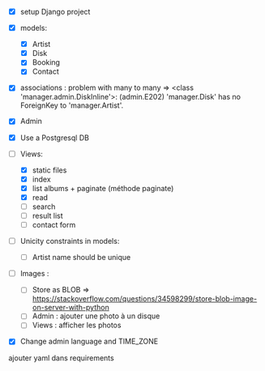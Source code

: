 - [x] setup Django project
- [x] models:
  - [x] Artist
  - [x] Disk
  - [x] Booking
  - [x] Contact
- [x] associations : problem with many to many => <class 'manager.admin.DiskInline'>: (admin.E202) 'manager.Disk' has no ForeignKey to 'manager.Artist'.
- [x] Admin
- [x] Use a Postgresql DB
- [ ] Views:
  - [x] static files
  - [x] index
  - [x] list albums + paginate (méthode paginate)
  - [x] read
  - [ ] search
  - [ ] result list
  - [ ] contact form
- [ ] Unicity constraints in models:
  - [ ] Artist name should be unique
- [ ] Images :
  - [ ] Store as BLOB => https://stackoverflow.com/questions/34598299/store-blob-image-on-server-with-python
  - [ ] Admin : ajouter une photo à un disque
  - [ ] Views : afficher les photos
- [x] Change admin language and TIME_ZONE


ajouter yaml dans requirements
